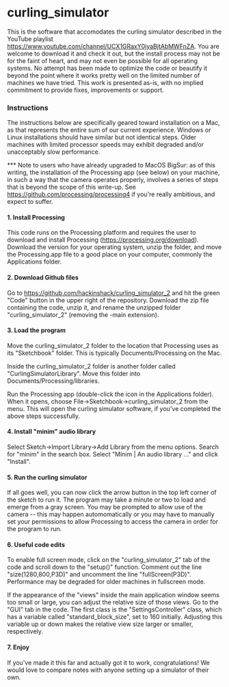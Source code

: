 # curling_simulator
 
This is the software that accomodates the curling simulator described in the YouTube playlist https://www.youtube.com/channel/UCX1GRaxY0jyaBjtAbMWFnZA. You are welcome to download it and check it out, but the install process may not be for the faint of heart, and may not even be possible for all operating systems. No attempt has been made to optimize the code or beautify it beyond the point where it works pretty well on the limited number of machines we have tried. This work is presented as-is, with no implied commitment to provide fixes, improvements or support.

### Instructions

The instructions below are specifically geared toward installation on a Mac, as that represents the entire sum of our current experience.  Windows or Linux installations should have similar but not identical steps.  Older machines with limited processor speeds may exhibit degraded and/or unacceptably slow performance.

*** Note to users who have already upgraded to MacOS BigSur: as of this writing, the installation of the Processing app (see below) on your machine, in such a way that the camera operates properly, involves a series of steps that is beyond the scope of this write-up. See https://github.com/processing/processing4 if you're really ambitious, and expect to suffer.

#### 1. Install Processing
This code runs on the Processing platform and requires the user to download and install Processing (https://processing.org/download). Download the version for your operating system, unzip the folder, and move the Processing.app file to a good place on your computer, commonly the Applications folder.

#### 2. Download Github files 
Go to https://github.com/hackinshack/curling_simulator_2 and hit the green "Code" button in the upper right of the repository.  Download the zip file containing the code, unzip it, and rename the unzipped folder "curling_simulator_2" (removing the -main extension).

#### 3. Load the program
Move the curling_simulator_2 folder to the location that Processing uses as its "Sketchbook" folder.  This is typically Documents/Processing on the Mac.  

Inside the curling_simulator_2 folder is another folder called "CurlingSimulatorLibrary".  Move this folder into Documents/Processing/libraries.  

Run the Processing app (double-click the icon in the Applications folder). When it opens, choose File->Sketchbook->curling_simulator_2 from the menu.  This will open the curling simulator software, if you've completed the above steps successfully.  

#### 4. Install "minim" audio library
Select Sketch->Import Library->Add Library from the menu options.  Search for "minim" in the search box.  Select "Minim | An audio library ..." and click "Install".

#### 5. Run the curling simulator
If all goes well, you can now click the arrow button in the top left corner of the sketch to run it.  The program may take a minute or two to load and emerge from a gray screen.  You may be prompted to allow use of the camera -- this may happen automomatically or you may have to manually set your permissions to allow Processing to access the camera in order for the program to run. 

#### 6. Useful code edits
To enable full screen mode, click on the "curling_simulator_2" tab of the code and scroll down to the "setup()" function.  Comment out the line "size(1280,800,P3D)" and uncomment the line "fullScreen(P3D)". Performance may be degraded for older machines in fullscreen mode.

If the appearance of the "views" inside the main application window seems too small or large, you can adjust the relative size of those views. Go to the "GUI" tab in the code.  The first class is the "SettingsController" class, which has a variable called "standard_block_size", set to 160 initially.  Adjusting this variable up or down makes the relative view size larger or smaller, respectively.

#### 7. Enjoy
If you've made it this far and actually got it to work, congratulations! We would love to compare notes with anyone setting up a simulator of their own.
